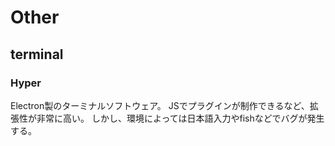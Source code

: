# Other
## terminal
### Hyper
Electron製のターミナルソフトウェア。
JSでプラグインが制作できるなど、拡張性が非常に高い。
しかし、環境によっては日本語入力やfishなどでバグが発生する。
